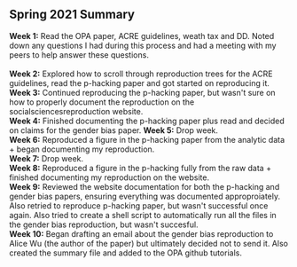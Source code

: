 ## Spring 2021 Summary

**Week 1:** Read the OPA paper, ACRE guidelines, weath tax and DD. Noted down any questions I had during this process and had a meeting with my peers to help answer these questions. <br>  
**Week 2:** Explored how to scroll through reproduction trees for the ACRE guidelines, read the p-hacking paper and got started on reproducing it.  
**Week 3:** Continued reproducing the p-hacking paper, but wasn't sure on how to properly document the reproduction on the socialsciencesreproduction website.  
**Week 4:** Finished documenting the p-hacking paper plus read and decided on claims for the gender bias paper.
**Week 5:** Drop week.  
**Week 6:** Reproduced a figure in the p-hacking paper from the analytic data + began documenting my reproduction.  
**Week 7:** Drop week.  
**Week 8:** Reproduced a figure in the p-hacking fully from the raw data + finished documenting my reproduction on the website.  
**Week 9:** Reviewed the website documentation for both the p-hacking and gender bias papers, ensuring everything was documented approproiately. Also retried to reproduce p-hacking paper, but wasn't successful once again. Also tried to create a shell script to automatically run all the files in the gender bias reproduction, but wasn't succesful.  
**Week 10:** Began drafting an email about the gender bias reproduction to Alice Wu (the author of the paper) but ultimately decided not to send it. Also created the summary file and added to the OPA github tutorials.